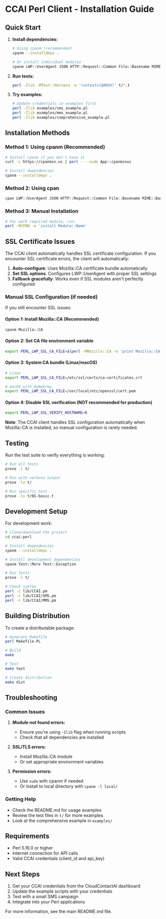 # CCAI Perl Client - Installation Guide

## Quick Start

1. **Install dependencies:**
   ```bash
   # Using cpanm (recommended)
   cpanm --installdeps .
   
   # Or install individual modules
   cpanm LWP::UserAgent JSON HTTP::Request::Common File::Basename MIME::Base64 File::Slurp
   ```

2. **Run tests:**
   ```bash
   perl -Ilib -MTest::Harness -e 'runtests(@ARGV)' t/*.t
   ```

3. **Try examples:**
   ```bash
   # Update credentials in examples first
   perl -Ilib examples/sms_example.pl
   perl -Ilib examples/mms_example.pl
   perl -Ilib examples/comprehensive_example.pl
   ```

## Installation Methods

### Method 1: Using cpanm (Recommended)

```bash
# Install cpanm if you don't have it
curl -L https://cpanmin.us | perl - --sudo App::cpanminus

# Install dependencies
cpanm --installdeps .
```

### Method 2: Using cpan

```bash
cpan LWP::UserAgent JSON HTTP::Request::Common File::Basename MIME::Base64 File::Slurp
```

### Method 3: Manual Installation

```bash
# For each required module, run:
perl -MCPAN -e 'install Module::Name'
```

## SSL Certificate Issues

The CCAI client automatically handles SSL certificate configuration. If you encounter SSL certificate errors, the client will automatically:

1. **Auto-configure**: Uses Mozilla::CA certificate bundle automatically
2. **Set SSL options**: Configures LWP::UserAgent with proper SSL settings
3. **Fallback gracefully**: Works even if SSL modules aren't perfectly configured

### Manual SSL Configuration (if needed)

If you still encounter SSL issues:

#### Option 1: Install Mozilla::CA (Recommended)
```bash
cpanm Mozilla::CA
```

#### Option 2: Set CA file environment variable
```bash
export PERL_LWP_SSL_CA_FILE=$(perl -MMozilla::CA -e 'print Mozilla::CA::SSL_ca_file()')
```

#### Option 3: System CA bundle (Linux/macOS)
```bash
# Linux
export PERL_LWP_SSL_CA_FILE=/etc/ssl/certs/ca-certificates.crt

# macOS with Homebrew
export PERL_LWP_SSL_CA_FILE=/usr/local/etc/openssl/cert.pem
```

#### Option 4: Disable SSL verification (NOT recommended for production)
```bash
export PERL_LWP_SSL_VERIFY_HOSTNAME=0
```

**Note**: The CCAI client handles SSL configuration automatically when Mozilla::CA is installed, so manual configuration is rarely needed.

## Testing

Run the test suite to verify everything is working:

```bash
# Run all tests
prove -l t/

# Run with verbose output
prove -lv t/

# Run specific test
prove -lv t/01-basic.t
```

## Development Setup

For development work:

```bash
# Clone/download the project
cd ccai-perl

# Install dependencies
cpanm --installdeps .

# Install development dependencies
cpanm Test::More Test::Exception

# Run tests
prove -l t/

# Check syntax
perl -c lib/CCAI.pm
perl -c lib/CCAI/SMS.pm
perl -c lib/CCAI/MMS.pm
```

## Building Distribution

To create a distributable package:

```bash
# Generate Makefile
perl Makefile.PL

# Build
make

# Test
make test

# Create distribution
make dist
```

## Troubleshooting

### Common Issues

1. **Module not found errors:**
   - Ensure you're using `-Ilib` flag when running scripts
   - Check that all dependencies are installed

2. **SSL/TLS errors:**
   - Install Mozilla::CA module
   - Or set appropriate environment variables

3. **Permission errors:**
   - Use `sudo` with cpanm if needed
   - Or install to local directory with `cpanm -l local/`

### Getting Help

- Check the README.md for usage examples
- Review the test files in `t/` for more examples
- Look at the comprehensive example in `examples/`

## Requirements

- Perl 5.16.0 or higher
- Internet connection for API calls
- Valid CCAI credentials (client_id and api_key)

## Next Steps

1. Get your CCAI credentials from the CloudContactAI dashboard
2. Update the example scripts with your credentials
3. Test with a small SMS campaign
4. Integrate into your Perl applications

For more information, see the main README.md file.
